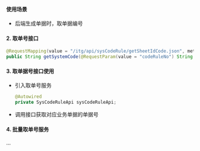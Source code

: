 #### 使用场景
* 后端生成单据时，取单据编号

#### 2. 取单号接口
``` java
@RequestMapping(value = "/itg/api/sysCodeRule/getSheetIdCode.json", method = RequestMethod.GET)
public String getSystemCode(@RequestParam(value = "codeRuleNo") String codeRuleNo);

```

#### 3. 取单据号接口使用

* 引入取单号服务

    ``` java
    @Autowired
    private SysCodeRuleApi sysCodeRuleApi;
    ```

* 调用接口获取对应业务单据的单据号

#### 4. 批量取单号服务

...

